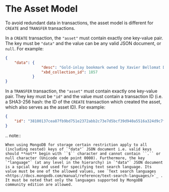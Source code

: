 # The Asset Model

To avoid redundant data in transactions, the asset model is different for `CREATE` and `TRANSFER` transactions.

In a `CREATE` transaction, the `"asset"` must contain exactly one key-value pair. The key must be `"data"` and the value can be any valid JSON document, or `null`. For example:
```json
{
    "data": {
                "desc": "Gold-inlay bookmark owned by Xavier Bellomat Dickens III",
                "xbd_collection_id": 1857
            }
}
```

In a `TRANSFER` transaction, the `"asset"` must contain exactly one key-value pair. They key must be `"id"` and the value must contain a transaction ID (i.e. a SHA3-256 hash: the ID of the `CREATE` transaction which created the asset, which also serves as the asset ID). For example:
```json
{
    "id": "38100137cea87fb9bd751e2372abb2c73e7d5bcf39d940a5516a324d9c7fb88d"
}
```


.. note::

    When using MongoDB for storage certain restriction apply to all (including nested) keys of `"data"` JSON document i.e. valid keys should **not** begin with ``$`` character and cannot contain ``.`` or null character (Unicode code point 0000). Furthermore, the key `"language"` (at any level in the hierarchy) in `"data"` JSON document is a spcial key and used for specifying text search language. Its value must be one of the allowed values, see `Text search languages <https://docs.mongodb.com/manual/reference/text-search-languages/>`_ . It must be noted that only the languages supported by MongoDB community edition are allowed.




